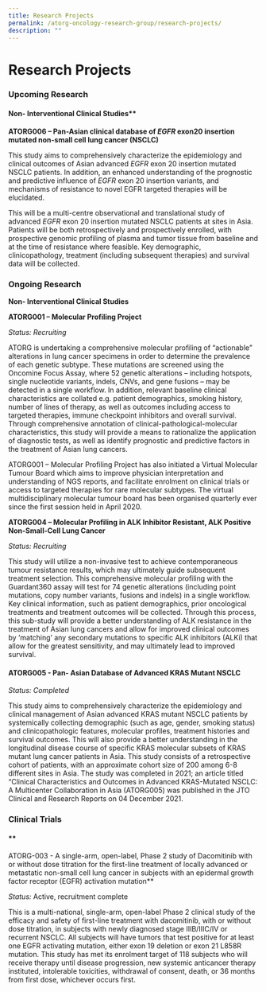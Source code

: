 ```yaml
---
title: Research Projects
permalink: /atorg-oncology-research-group/research-projects/
description: ""
---
```

**Research Projects**
=====================

### Upcoming Research


#### Non- Interventional Clinical Studies**

**ATORG006 – Pan-Asian clinical database of _EGFR_ exon20 insertion mutated non-small cell lung cancer (NSCLC)**

This study aims to comprehensively characterize the epidemiology and clinical outcomes of Asian advanced _EGFR_ exon 20 insertion mutated NSCLC patients. In addition, an enhanced understanding of the prognostic and predictive influence of _EGFR_ exon 20 insertion variants, and mechanisms of resistance to novel EGFR targeted therapies will be elucidated.

This will be a multi-centre observational and translational study of advanced _EGFR_ exon 20 insertion mutated NSCLC patients at sites in Asia. Patients will be both retrospectively and prospectively enrolled, with prospective genomic profiling of plasma and tumor tissue from baseline and at the time of resistance where feasible. Key demographic, clinicopathology, treatment (including subsequent therapies) and survival data will be collected.

###  Ongoing Research

**Non- Interventional Clinical Studies**

**ATORG001 – Molecular Profiling Project**

_Status: Recruiting_

ATORG is undertaking a comprehensive molecular profiling of “actionable” alterations in lung cancer specimens in order to determine the prevalence of each genetic subtype. These mutations are screened using the Oncomine Focus Assay, where 52 genetic alterations – including hotspots, single nucleotide variants, indels, CNVs, and gene fusions – may be detected in a single workflow. In addition, relevant baseline clinical characteristics are collated e.g. patient demographics, smoking history, number of lines of therapy, as well as outcomes including access to targeted therapies, immune checkpoint inhibitors and overall survival. Through comprehensive annotation of clinical-pathological-molecular characteristics, this study will provide a means to rationalize the application of diagnostic tests, as well as identify prognostic and predictive factors in the treatment of Asian lung cancers.

ATORG001 – Molecular Profiling Project has also initiated a Virtual Molecular Tumour Board which aims to improve physician interpretation and understanding of NGS reports, and facilitate enrolment on clinical trials or access to targeted therapies for rare molecular subtypes. The virtual multidisciplinary molecular tumour board has been organised quarterly ever since the first session held in April 2020.

**ATORG004 – Molecular Profiling in ALK Inhibitor Resistant, ALK Positive Non-Small-Cell Lung Cancer**

_Status: Recruiting_

This study will utilize a non-invasive test to achieve contemporaneous tumour resistance results, which may ultimately guide subsequent treatment selection. This comprehensive molecular profiling with the Guardant360 assay will test for 74 genetic alterations (including point mutations, copy number variants, fusions and indels) in a single workflow. Key clinical information, such as patient demographics, prior oncological treatments and treatment outcomes will be collected. Through this process, this sub-study will provide a better understanding of ALK resistance in the treatment of Asian lung cancers and allow for improved clinical outcomes by ‘matching’ any secondary mutations to specific ALK inhibitors (ALKi) that allow for the greatest sensitivity, and may ultimately lead to improved survival.

#### **ATORG005 - Pan- Asian Database of Advanced KRAS Mutant NSCLC**

_Status: Completed_

This study aims to comprehensively characterize the epidemiology and clinical management of Asian advanced KRAS mutant NSCLC patients by systemically collecting demographic (such as age, gender, smoking status) and clinicopathologic features, molecular profiles, treatment histories and survival outcomes. This will also provide a better understanding in the longitudinal disease course of specific KRAS molecular subsets of KRAS mutant lung cancer patients in Asia. This study consists of a retrospective cohort of patients, with an approximate cohort size of 200 among 6-8 different sites in Asia. The study was completed in 2021; an article titled “Clinical Characteristics and Outcomes in Advanced KRAS-Mutated NSCLC: A Multicenter Collaboration in Asia (ATORG005) was published in the JTO Clinical and Research Reports on 04 December 2021.

### **Clinical Trials**

#### **  
ATORG-003 - A single-arm, open-label, Phase 2 study of Dacomitinib with or without dose titration for the first-line treatment of locally advanced or metastatic non-small cell lung cancer in subjects with an epidermal growth factor receptor (EGFR) activation mutation**

_Status:_ Active, recruitment complete

This is a multi-national, single-arm, open-label Phase 2 clinical study of the efficacy and safety of first-line treatment with dacomitinib, with or without dose titration, in subjects with newly diagnosed stage IIIB/IIIC/IV or recurrent NSCLC. All subjects will have tumors that test positive for at least one EGFR activating mutation, either exon 19 deletion or exon 21 L858R mutation. This study has met its enrolment target of 118 subjects who will receive therapy until disease progression, new systemic anticancer therapy instituted, intolerable toxicities, withdrawal of consent, death, or 36 months from first dose, whichever occurs first.